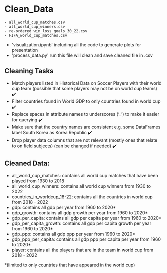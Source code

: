# Clean_Data 
    - all_world_cup_matches.csv
    - all_world_cup_winners.csv
    - re-ordered win_loss_goals_30_22.csv
    - FIFA_world_cup_matches.csv
- 'visualization.ipynb' including all the code to generate plots for presentation
- 'process_data.py' run this file will clean and save cleaned file in .csv




## Cleaning Tasks
- Match players listed in Historical Data on Soccer Players with their world cup team (possible that some players may not be on world cup teams) :heavy_check_mark:
- Filter countries found in World GDP to only countries found in world cup :heavy_check_mark:
- Replace spaces in attribute names to underscores (‘_’) to make it easier for querying :heavy_check_mark:
- Make sure that the country names are consistent e.g. some DataFrames label South Korea as Korea Republic :heavy_check_mark:
- Drop player data columns that are not relevant (mostly ones that relate to on field subjects) (can be changed if needed) :heavy_check_mark:

## Cleaned Data:
- all_world_cup_matches: contains all world cup matches that have been played from 1930 to 2018
- all_world_cup_winners: contains all world cup winners from 1930 to 2022
- countries_in_worldcup_18-22: contains all the countries in world cup from 2018 - 2022
- gdp: contains all gdp per year from 1960 to 2020*
- gdp_growth: contains all gdp growth per year from 1960 to 2020*
- gdp_per_capita: contains all gdp per capita per year from 1960 to 2020*
- gdp_per_capita_growth: contains all gdp per capita growth per year from 1960 to 2020*
- gdp_ppp: contains all gdp ppp per year from 1960 to 2020*
- gdp_ppp_per_capita: contains all gdp ppp per capita per year from 1960 to 2020*
- player: contains all the players that are in the team in world cup from 2018 - 2022

*(limited to only countries that have appeared in the world cup)
